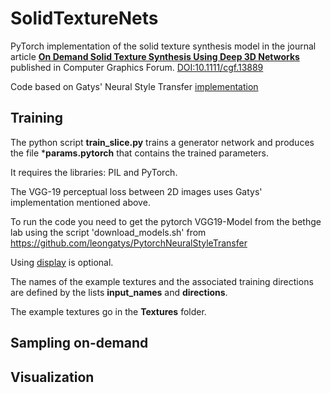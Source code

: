 # SolidTextureNets

PyTorch implementation of the solid texture synthesis model in the journal article [**On Demand Solid Texture Synthesis Using Deep 3D Networks**](https://hal.archives-ouvertes.fr/hal-01678122v3) published in Computer Graphics Forum. [DOI:10.1111/cgf.13889](https://doi.org/10.1111/cgf.13889)

Code based on Gatys' Neural Style Transfer [implementation](https://github.com/leongatys/PytorchNeuralStyleTransfer)

## Training

The python script **train_slice.py** trains a generator network and produces the file ***params.pytorch** that contains the trained parameters.

It requires the libraries: PIL and PyTorch.

The VGG-19 perceptual loss between 2D images uses Gatys' implementation mentioned above.

To run the code you need to get the pytorch VGG19-Model from the bethge lab using the script 'download_models.sh' from https://github.com/leongatys/PytorchNeuralStyleTransfer


Using [display](https://github.com/szym/display) is optional.

The names of the example textures and the associated training directions are defined by the lists **input_names** and **directions**.

The example textures go in the **Textures** folder.

## Sampling on-demand

## Visualization
